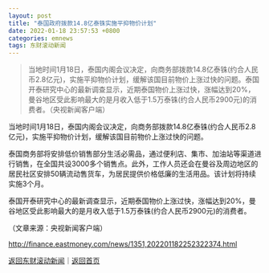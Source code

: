 ```yaml
---
layout: post
title: "泰国政府拨款14.8亿泰铢实施平抑物价计划"
date: 2022-01-18 23:57:53 +0800
categories: emnews
tags: 东财滚动新闻
---
```

> 当地时间1月18日，泰国内阁会议决定，向商务部拨款14.8亿泰铢(约合人民币2.8亿元)，实施平抑物价计划，缓解该国目前物价上涨过快的问题。泰国开泰研究中心的最新调查显示，近期泰国物价上涨过快，涨幅达到20%，曼谷地区受此影响最大的是月收入低于1.5万泰铢(约合人民币2900元)的消费者。（央视新闻客户端）

<p>当地时间1月18日，泰国内阁会议决定，向商务部拨款14.8亿泰铢(约合人民币2.8亿元)，实施平抑物价计划，缓解该国目前物价上涨过快的问题。</p><p>泰国商务部将安排低价销售部分生活必需品，通过便利店、集市、加油站等渠道进行销售，在全国共设3000多个销售点。此外，工作人员还会在曼谷及周边地区的居民社区安排50辆流动售货车，为居民提供价格低廉的生活用品。该计划将持续实施3个月。</p><p>泰国开泰研究中心的最新调查显示，近期泰国物价上涨过快，涨幅达到20%，曼谷地区受此影响最大的是月收入低于1.5万泰铢(约合人民币2900元)的消费者。</p><p class="em_media">（文章来源：央视新闻客户端）</p>

<http://finance.eastmoney.com/news/1351,202201182252322374.html>

[返回东财滚动新闻](//finews.withounder.com/emnews/)｜[返回首页](//finews.withounder.com/)